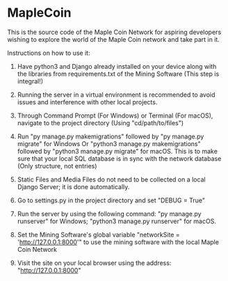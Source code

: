 # MapleCoin

This is the source code of the Maple Coin Network for aspiring developers wishing to explore the world of the Maple Coin network and take part in it.

Instructions on how to use it:

1) Have python3 and Django already installed on your device along with the libraries from requirements.txt of the Mining Software (This step is integral!)

2) Running the server in a virtual environment is recommended to avoid issues and interference with other local projects.

3) Through Command Prompt (For Windows) or Terminal (For macOS), navigate to the project directory (Using "cd/path/to/files")

4) Run "py manage.py makemigrations" followed by "py manage.py migrate" for Windows Or "python3 manage.py makemigrations" followed by "python3 manage.py migrate" for macOS. This is to make sure that your local SQL database is in sync with the network database (Only structure, not entries)

5) Static Files and Media Files do not need to be collected on a local Django Server; it is done automatically.

6) Go to settings.py in the project directory and set "DEBUG = True"

7) Run the server by using the following command: "py manage.py runserver" for Windows; "python3 manage.py runserver" for macOS.

8) Set the Mining Software's global variable "networkSite = 'http://127.0.0.1:8000'" to use the mining software with the local Maple Coin Network

9) Visit the site on your local browser using the address: "http://127.0.0.1:8000"
